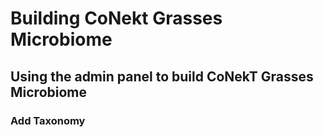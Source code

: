 # Building CoNekt Grasses Microbiome

## Using the admin panel to build CoNekT Grasses Microbiome

### Add Taxonomy


